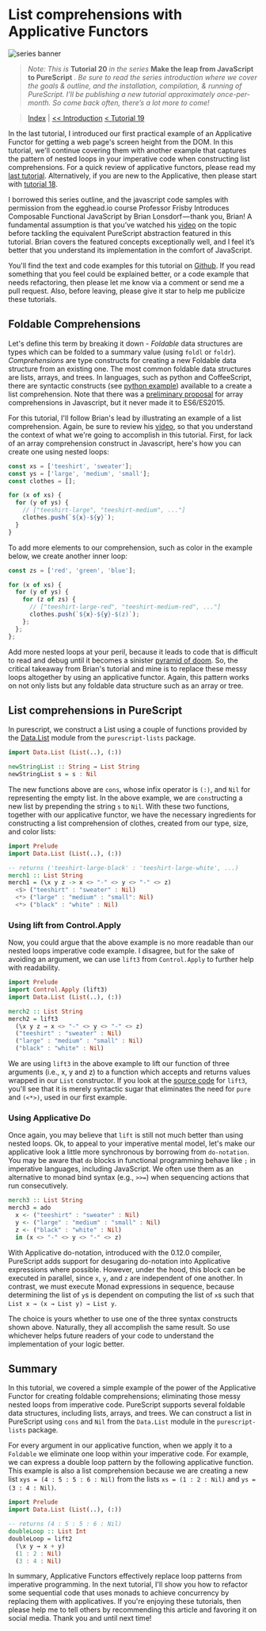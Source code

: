 # List comprehensions with Applicative Functors

![series banner](../resources/glitched-abstract.jpg)

> *Note: This is* **Tutorial 20** *in the series* **Make the leap from JavaScript to PureScript** *. Be sure*
> *to read the series introduction where we cover the goals & outline, and the installation,*
> *compilation, & running of PureScript. I’ll be publishing a new tutorial approximately*
> *once-per-month. So come back often, there’s a lot more to come!*

> [Index](https://github.com/adkeelley/javascript-to-purescript/tree/master/index.md) | [<< Introduction](https://github.com/adkelley/javascript-to-purescript) [< Tutorial 19](https://github.com/adkelley/javascript-to-purescript/tree/master/tut19)

In the last tutorial, I introduced our first practical example of an Applicative Functor for getting a web page's screen height from the DOM.  In this tutorial, we'll continue covering them with another example that captures the pattern of nested loops in your imperative code when constructing list comprehensions. For a quick review of applicative functors, please read my [last tutorial](https://github.com/adkelley/javascript-to-purescript/tree/master/tut19).  Alternatively, if you are new to the Applicative, then please start with [tutorial 18](https://github.com/adkelley/javascript-to-purescript/tree/master/tut18).

I borrowed this series outline, and the javascript code samples with permission from the egghead.io course Professor Frisby Introduces Composable Functional JavaScript by Brian Lonsdorf — thank you, Brian! A fundamental assumption is that you’ve watched his [video](https://egghead.io/lessons/javascript-list-comprehensions-with-applicative-functors) on the topic before tackling the equivalent PureScript abstraction featured in this tutorial. Brian covers the featured concepts exceptionally well, and I feel it’s better that you understand its implementation in the comfort of JavaScript.

You'll find the text and code examples for this tutorial on [Github](https://github.com/adkelley/javascript-to-purescript/tree/master/tut20).  If you read something that you feel could be explained better, or a code example that needs refactoring, then please let me know via a comment or send me a pull request.  Also, before leaving, please give it star to help me publicize these tutorials.


## Foldable Comprehensions
Let's define this term by breaking it down - *Foldable* data structures are types which can be folded to a summary value (using `foldl` or `foldr`).  *Comprehensions* are type constructs for creating a new Foldable data structure from an existing one.  The most common foldable data structures are lists, arrays, and trees. In languages, such as python and CoffeeScript, there are syntactic constructs (see [python example](https://www.pythonforbeginners.com/basics/list-comprehensions-in-python)) available to a create a list comprehension.  Note that there was a [preliminary proposal](https://developer.mozilla.org/en-US/docs/Web/JavaScript/Reference/Operators/Array_comprehensions) for array comprehensions in Javascript, but it never made it to ES6/ES2015.

For this tutorial, I'll follow Brian's lead by illustrating an example of a list comprehension. Again, be sure to review his [video](https://egghead.io/lessons/javascript-list-comprehensions-with-applicative-functors), so that you understand the context of what we're going to accomplish in this tutorial.  First, for lack of an array comprehension construct in Javascript, here's how you can create one using nested loops:

```javascript
const xs = ['teeshirt', 'sweater'];
const ys = ['large', 'medium', 'small'];
const clothes = [];

for (x of xs) {
  for (y of ys) {
    // ["teeshirt-large", "teeshirt-medium", ..."]
    clothes.push(`${x}-${y}`); 
  }
}
```
To add more elements to our comprehension, such as color in the example below, we create another inner loop:
```javascript
const zs = ['red', 'green', 'blue'];

for (x of xs) {
  for (y of ys) {
    for (z of zs) {
      // ["teeshirt-large-red", "teeshirt-medium-red", ..."]
      clothes.push(`${x}-${y}-$(z)`);
    };
  };
};
```

Add more nested loops at your peril, because it leads to code that is difficult to read and debug until it becomes a sinister [pyramid of doom](https://en.wikipedia.org/wiki/Pyramid_of_doom_(programming)).  So, the critical takeaway from Brian's tutorial and mine is to replace these messy loops altogether by using an applicative functor. Again, this pattern works on not only lists but any foldable data structure such as an array or tree.

## List comprehensions in PureScript
In purescript, we construct a List using a couple of functions provided by the [Data.List](https://pursuit.purescript.org/packages/purescript-lists/5.3.0/docs/Data.List) module from the `purescript-lists` package.

```haskell
import Data.List (List(..), (:))

newStringList :: String → List String
newStringList s = s : Nil
```

The new functions above are `cons`, whose infix operator is `(:)`, and `Nil` for representing the empty list.  In the above example, we are `cons`tructing a new list by prepending the string `s` to `Nil`. With these two functions, together with our applicative functor, we have the necessary ingredients for constructing a list comprehension of clothes, created from our type, size, and color lists:

```haskell
import Prelude
import Data.List (List(..), (:))

-- returns ('teeshirt-large-black' : 'teeshirt-large-white', ...)
merch1 :: List String
merch1 = (\x y z -> x <> "-" <> y <> "-" <> z)
  <$> ("teeshirt" : "sweater" : Nil)
  <*> ("large" : "medium" : "small": Nil)
  <*> ("black" : "white" : Nil)
```

### Using lift from Control.Apply

Now, you could argue that the above example is no more readable than our nested loops imperative code example.  I disagree, but for the sake of avoiding an argument, we can use `lift3` from `Control.Apply` to further help with readability.

```haskell
import Prelude
import Control.Apply (lift3)
import Data.List (List(..), (:))

merch2 :: List String
merch2 = lift3
  (\x y z → x <> "-" <> y <> "-" <> z)
  ("teeshirt" : "sweater" : Nil)
  ("large" : "medium" : "small" : Nil)
  ("black" : "white" : Nil)
```

We are using `lift3` in the above example to lift our function of three arguments (i.e., x, y and z) to a function which accepts and returns values wrapped in our `List` constructor.  If you look at the [source code](https://github.com/purescript/purescript-prelude/blob/v4.1.0/src/Control/Apply.purs#L67-L67) for `lift3`, you'll see that it is merely syntactic sugar that eliminates the need for `pure` and `(<*>)`, used in our first example. 

### Using Applicative Do

Once again, you may believe that `lift` is still not much better than using nested loops.  Ok, to appeal to your imperative mental model, let's make our applicative look a little more synchronous by borrowing from `do-notation`.  You may be aware that `do` blocks in functional programming behave like `;` in imperative languages, including JavaScript. We often use them as an alternative to monad bind syntax (e.g., `>>=`) when sequencing actions that run consecutively.

```haskell
merch3 :: List String
merch3 = ado
  x <- ("teeshirt" : "sweater" : Nil)
  y <- ("large" : "medium" : "small" : Nil)
  z <- ("black" : "white" : Nil)
  in (x <> "-" <> y <> "-" <> z)
```

With Applicative do-notation, introduced with the 0.12.0 compiler, PureScript adds support for desugaring do-notation into Applicative expressions where possible. However, under the hood, this block can be executed in parallel, since `x`, `y`, and `z` are independent of one another.  In contrast, we must execute Monad expressions in sequence, because determining the list of `y`s is dependent on computing the list of `x`s such that `List x → (x → List y) → List y`.  

The choice is yours whether to use one of the three syntax constructs shown above.  Naturally, they all accomplish the same result. So use whichever helps future readers of your code to understand the implementation of your logic better.


## Summary

In this tutorial, we covered a simple example of the power of the Applicative Functor for creating foldable comprehensions; eliminating those messy nested loops from imperative code.  PureScript supports several foldable data structures, including lists, arrays, and trees.  We can construct a list in PureScript using `cons` and `Nil` from the `Data.List` module in the `purescript-lists` package. 

For every argument in our applicative function, when we apply it to a `Foldable` we eliminate one loop within your imperative code.  For example, we can express a double loop pattern by the following applicative function.  This example is also a list comprehension because we are creating a new list `xys = (4 : 5 : 5 : 6 : Nil)` from the lists `xs = (1 : 2 : Nil)` and `ys = (3 : 4 : Nil)`.

```haskell
import Prelude
import Data.List (List(..), (:))

-- returns (4 : 5 : 5 : 6 : Nil)
doubleLoop :: List Int
doubleLoop = lift2 
  (\x y → x + y) 
  (1 : 2 : Nil) 
  (3 : 4 : Nil)
```

In summary, Applicative Functors effectively replace loop patterns from imperative programming.  In the next tutorial, I'll show you how to refactor some sequential code that uses monads to achieve concurrency by replacing them with applicatives. If you're enjoying these tutorials, then please help me to tell others by recommending this article and favoring it on social media. Thank you and until next time!
